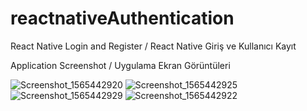 # reactnativeAuthentication
React Native Login and Register / React Native Giriş ve Kullanıcı Kayıt

Application Screenshot / Uygulama Ekran Görüntüleri

![Screenshot_1565442920](https://user-images.githubusercontent.com/28242890/62822388-3d038580-bb8b-11e9-9cd4-1a30701fba4c.png)
![Screenshot_1565442925](https://user-images.githubusercontent.com/28242890/62822389-3e34b280-bb8b-11e9-9547-ee0a2a13413a.png)
![Screenshot_1565442929](https://user-images.githubusercontent.com/28242890/62822390-3ffe7600-bb8b-11e9-92eb-de804b370f4e.png)
![Screenshot_1565442922](https://user-images.githubusercontent.com/28242890/62822395-5a385400-bb8b-11e9-9ec0-8335c45b457a.png)
